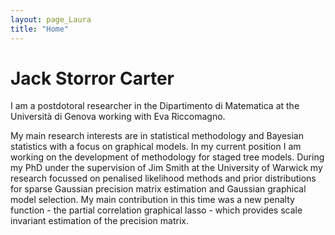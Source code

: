 ```yaml
---
layout: page_Laura
title: "Home"
---
```


# Jack Storror Carter

I am a postdotoral researcher in the Dipartimento di Matematica at the Università di Genova working with Eva Riccomagno.

My main research interests are in statistical methodology and Bayesian statistics with a focus on graphical models.  In my current position I am working on the development of methodology for staged tree models.  During my PhD under the supervision of Jim Smith at the University of Warwick my research focussed on penalised likelihood methods and prior distributions for sparse Gaussian precision matrix estimation and Gaussian graphical model selection.  My main contribution in this time was a new penalty function - the partial correlation graphical lasso - which provides scale invariant estimation of the precision matrix.
